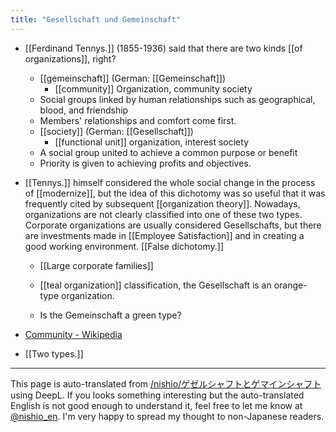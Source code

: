 ```yaml
---
title: "Gesellschaft und Gemeinschaft"
---
```


- [[Ferdinand Tennys.]] (1855-1936) said that there are two kinds [[of organizations]], right?

    - [[gemeinschaft]] (German: [[Gemeinschaft]])
        - [[community]] Organization, community society
    - Social groups linked by human relationships such as geographical, blood, and friendship
    - Members' relationships and comfort come first.
    - [[society]] (German: [[Gesellschaft]])
        - [[functional unit]] organization, interest society
    - A social group united to achieve a common purpose or benefit
    - Priority is given to achieving profits and objectives.

- [[Tennys.]] himself considered the whole social change in the process of [[modernize]], but the idea of this dichotomy was so useful that it was frequently cited by subsequent [[organization theory]].
Nowadays, organizations are not clearly classified into one of these two types. Corporate organizations are usually considered Gesellschafts, but there are investments made in [[Employee Satisfaction]] and in creating a good working environment. [[False dichotomy.]]
    - [[Large corporate families]]

    - [[teal organization]] classification, the Gesellschaft is an orange-type organization.
    - Is the Gemeinschaft a green type?

- [Community - Wikipedia](https://ja.wikipedia.org/wiki/%E5%85%B1%E5%90%8C%E4%BD%93)

- [[Two types.]]
---
This page is auto-translated from [/nishio/ゲゼルシャフトとゲマインシャフト](https://scrapbox.io/nishio/ゲゼルシャフトとゲマインシャフト) using DeepL. If you looks something interesting but the auto-translated English is not good enough to understand it, feel free to let me know at [@nishio_en](https://twitter.com/nishio_en). I'm very happy to spread my thought to non-Japanese readers.